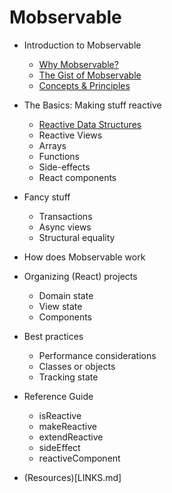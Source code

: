 # Mobservable

* Introduction to Mobservable
  * [Why Mobservable?](README.md)
  * [The Gist of Mobservable](intro/overview.md)
  * [Concepts & Principles](intro/concepts.md)
* The Basics: Making stuff reactive
  * [Reactive Data Structures](core/reactive-state.md)
  * Reactive Views
  * Arrays
  * Functions
  * Side-effects
  * React components
* Fancy stuff
  * Transactions
  * Async views
  * Structural equality

* How does Mobservable work
* Organizing (React) projects
  * Domain state
  * View state
  * Components
* Best practices
  * Performance considerations
  * Classes or objects
  * Tracking state
* Reference Guide
  * isReactive
  * makeReactive
  * extendReactive
  * sideEffect
  * reactiveComponent
  
* (Resources)[LINKS.md]
